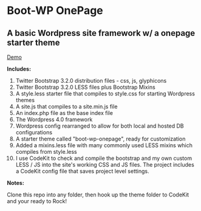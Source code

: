Boot-WP OnePage
====

A basic Wordpress site framework w/ a onepage starter theme
----------------------

<a href="http://boot-wp-onepage.btcny.net/" target="_blank">Demo</a>

**Includes:**

1. Twitter Bootstrap 3.2.0 distribution files - css, js, glyphicons
2. Twitter Bootstrap 3.2.0 LESS files plus Bootstrap Mixins
3. A style.less starter file that compiles to style.css for starting Wordpress themes
4. A site.js that compiles to a site.min.js file
5. An index.php file as the base index file
6. The Wordpress 4.0 framework
7. Wordpress config rearranged to allow for both local and hosted DB configurations
8. A starter theme called "boot-wp-onepage", ready for customization
9. Added a mixins.less file with many commonly used LESS mixins which compiles from style.less
10. I use CodeKit to check and compile the bootstrap and my own custom LESS / JS into the site's working CSS and JS files. The project includes a CodeKit config file that saves project level settings.

**Notes:** 

Clone this repo into any folder, then hook up the theme folder to CodeKit and your ready to Rock!

